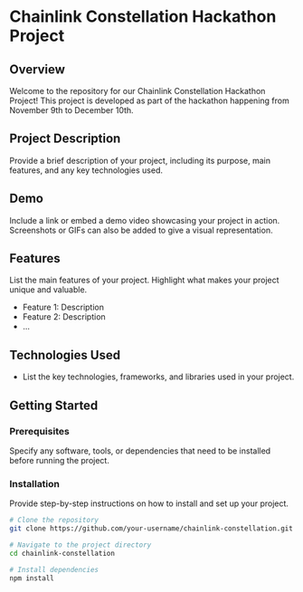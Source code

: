# Chainlink Constellation Hackathon Project

## Overview

Welcome to the repository for our Chainlink Constellation Hackathon Project! This project is developed as part of the hackathon happening from November 9th to December 10th.

## Project Description

Provide a brief description of your project, including its purpose, main features, and any key technologies used.

## Demo

Include a link or embed a demo video showcasing your project in action. Screenshots or GIFs can also be added to give a visual representation.

## Features

List the main features of your project. Highlight what makes your project unique and valuable.

- Feature 1: Description
- Feature 2: Description
- ...

## Technologies Used

- List the key technologies, frameworks, and libraries used in your project.

## Getting Started

### Prerequisites

Specify any software, tools, or dependencies that need to be installed before running the project.

### Installation

Provide step-by-step instructions on how to install and set up your project.

```bash
# Clone the repository
git clone https://github.com/your-username/chainlink-constellation.git

# Navigate to the project directory
cd chainlink-constellation

# Install dependencies
npm install
